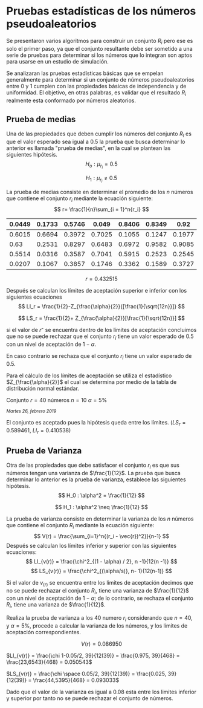 # Pruebas estadísticas de los números pseudoaleatorios 

Se presentaron varios algoritmos para construir un conjunto $R_i$ pero ese es solo el primer paso, ya que el conjunto resultante debe ser sometido a una serie de pruebas para determinar si los números que lo integran son aptos para usarse en un estudio de simulación. 

Se analizaran las pruebas estadísticas básicas que se empelan generalmente para determinar si un conjunto de números pseudoaleatorios entre 0 y 1 cumplen con las propiedades básicas de independencia y de uniformidad. El objetivo, en otras palabras, es validar que el resultado $R_i$ realmente esta conformado por números aleatorios.

## Prueba de medias
Una de las propiedades que deben cumplir los números del conjunto $R_I$ es que el valor esperado sea igual a $0.5$ la prueba que busca determinar lo anterior es llamada "prueba de medias", en la cual se plantean las siguientes hipótesis. 
$$
H_o:\mu_{r_i} = 0.5
$$

$$
H_1: \mu_{r_i} \neq 0.5
$$

La prueba de medias consiste en determinar el promedio de los $n$ números que contiene el conjunto $r_i$ mediante la ecuación siguiente:
$$
r= \frac{1}{n}\sum_{i = 1}^n{r_i}
$$

| 0.0449 | 0.1733 | 0.5746 | 0.049  | 0.8406 | 0.8349 | 0.92   | 0.2564 |
| ------ | ------ | ------ | ------ | ------ | ------ | ------ | ------ |
| 0.6015 | 0.6694 | 0.3972 | 0.7025 | 0.1055 | 0.1247 | 0.1977 | 0.0125 |
| 0.63   | 0.2531 | 0.8297 | 0.6483 | 0.6972 | 0.9582 | 0.9085 | 0.8524 |
| 0.5514 | 0.0316 | 0.3587 | 0.7041 | 0.5915 | 0.2523 | 0.2545 | 0.3044 |
| 0.0207 | 0.1067 | 0.3857 | 0.1746 | 0.3362 | 0.1589 | 0.3727 | 0.4145 |

$$
r = 0.432515
$$



Después se calculan los límites de aceptación superior e inferior con los siguientes ecuaciones	
$$
LI_r = \frac{1}{2}-Z_{\frac{\alpha}{2}}{[\frac{1}{\sqrt{12n}}]}
$$

$$
LS_r = \frac{1}{2}+ Z_{\frac{\alpha}{2}}[\frac{1}{\sqrt{12n}}]
$$

si el valor de $r⁻$ se encuentra dentro de los límites de aceptación concluimos que no se puede rechazar que el conjunto $r_i$ tiene un valor esperado de 0.5 con un nivel de aceptación de $1-\alpha$. 

En caso contrario se rechaza que el conjunto $r_i$ tiene un valor esperado de 0.5. 

Para el cálculo de los límites de aceptación se utiliza el estadístico $Z_{\frac{\alpha}{2}}$ el cual se determina por medio de la tabla de distribución normal estándar.

Conjunto $r = 40$ números
$n = 10$
$\alpha = 5\%$

<small>*Martes 26, febrero 2019*</small>

El conjunto es aceptado pues la hipótesis queda entre los límites. ($LS_r= 0.589461$, $LI_r = 0.410538$)

## Prueba de Varianza

Otra de las propiedades que debe satisfacer el conjunto $r_i$ es que sus números tengan una varianza de $\frac{1}{12}$. La prueba que busca determinar lo anterior es la prueba de varianza, establece las siguientes hipótesis.
$$
H_0 : \alpha^2 = \frac{1}{12}
$$

$$
H_1 : \alpha^2 \neq \frac{1}{12}
$$

La prueba de varianza consiste en determinar la varianza de los $n$ números que contiene el conjunto $R_i$ mediante la ecuación siguiente:
$$
V(r) = \frac{\sum_{i=1}^n{(r_i - \vec{r})^2}}{n-1}
$$
Después se calculan los límites inferior y superior con las siguientes ecuaciones: 
$$
LI_{v(r)} = \frac{\chi^2_{(1 - \alpha) / 2}, n -1}{12(n -1)}
$$
$$
LS_{v(r)} = \frac{\chi^2_{(\alpha/s)}, n- 1}{12(n-1)}
$$



Si el valor de $v_{(r)}$ se encuentra entre los limites de aceptación decimos que no se puede rechazar el conjunto $R_i$, tiene una varianza de $\frac{1}{12}$ con un nivel de aceptación de $1-\alpha$; de lo contrario, se rechaza el conjunto $R_i$, tiene una varianza de $\frac{1}{12}​$.

Realiza la prueba de varianza a los 40 numero $r_i$ considerando que $n= 40$, y $\alpha = 5\%​$, procede a calcular la varianza de los números, y los límites de aceptación correspondientes. 

$$V(r) = 0.086950$$

$LI_{v(r)} = \frac{\chi 1-0.05/2, 39}{12(39)} = \frac{0.975, 39}{468} = \frac{23,6543}{468} = 0.050543$

$LS_{v(r)} = \frac{\chi \space 0.05/2, 39}{12(39)} = \frac{0.025, 39}{12(39)} = \frac{44,5395}{468} = 0.093033$ 

Dado que el valor de la varianza es igual a 0.08 esta entre los limites inferior y superior por tanto no se puede rechazar el conjunto de números. 
